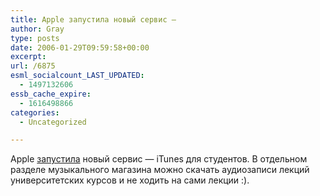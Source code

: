 ```yaml
---
title: Apple запустила новый сервис —
author: Gray
type: posts
date: 2006-01-29T09:59:58+00:00
excerpt:
url: /6875
esml_socialcount_LAST_UPDATED:
  - 1497132606
essb_cache_expire:
  - 1616498866
categories:
  - Uncategorized

---
```








Apple <a href="http://www.pocket-lint.co.uk/news.php?newsId=2337" target="_blank">запустила</a> новый сервис &#8212; iTunes для студентов. В отдельном разделе музыкального магазина можно скачать аудиозаписи лекций университетских курсов и не ходить на сами лекции :).